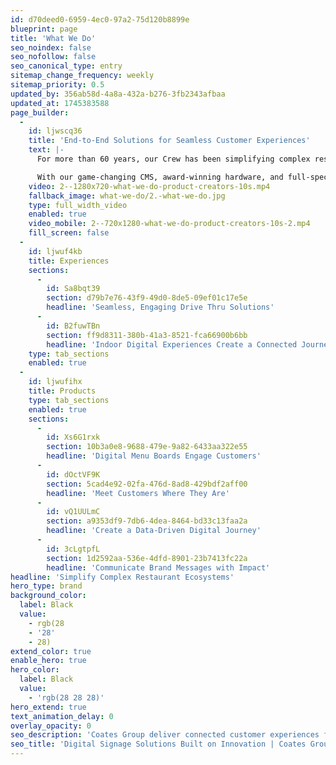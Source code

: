 ```yaml
---
id: d70deed0-6959-4ec0-97a2-75d120b8899e
blueprint: page
title: 'What We Do'
seo_noindex: false
seo_nofollow: false
seo_canonical_type: entry
sitemap_change_frequency: weekly
sitemap_priority: 0.5
updated_by: 356ab58d-4a8a-432a-b276-3fb2343afbaa
updated_at: 1745383588
page_builder:
  -
    id: ljwscq36
    title: 'End-to-End Solutions for Seamless Customer Experiences'
    text: |-
      For more than 60 years, our Crew has been simplifying complex restaurant operations to create connected restaurant ecosystems through our tailored solutions, technology and end-to-end services.  

      With our game-changing CMS, award-winning hardware, and full-spectrum services, we empower brands of all sizes to deliver dynamic, data-driven customer experiences at scale. And with end-to-end support, we make it easy, ensuring you're supported at every step.
    video: 2--1280x720-what-we-do-product-creators-10s.mp4
    fallback_image: what-we-do/2.-what-we-do.jpg
    type: full_width_video
    enabled: true
    video_mobile: 2--720x1280-what-we-do-product-creators-10s-2.mp4
    fill_screen: false
  -
    id: ljwuf4kb
    title: Experiences
    sections:
      -
        id: Sa8bqt39
        section: d79b7e76-43f9-49d0-8de5-09ef01c17e5e
        headline: 'Seamless, Engaging Drive Thru Solutions'
      -
        id: B2fuwTBn
        section: ff9d8311-380b-41a3-8521-fca66900b6bb
        headline: 'Indoor Digital Experiences Create a Connected Journey'
    type: tab_sections
    enabled: true
  -
    id: ljwufihx
    title: Products
    type: tab_sections
    enabled: true
    sections:
      -
        id: Xs6G1rxk
        section: 10b3a0e8-9688-479e-9a82-6433aa322e55
        headline: 'Digital Menu Boards Engage Customers'
      -
        id: dOctVF9K
        section: 5cad4e92-02fa-476d-8ad8-429bdf2aff00
        headline: 'Meet Customers Where They Are'
      -
        id: vQ1UULmC
        section: a9353df9-7db6-4dea-8464-bd33c13faa2a
        headline: 'Create a Data-Driven Digital Journey'
      -
        id: 3cLgtpfL
        section: 1d2592aa-536e-4dfd-8901-23b7413fc22a
        headline: 'Communicate Brand Messages with Impact'
headline: 'Simplify Complex Restaurant Ecosystems'
hero_type: brand
background_color:
  label: Black
  value:
    - rgb(28
    - '28'
    - 28)
extend_color: true
enable_hero: true
hero_color:
  label: Black
  value:
    - 'rgb(28 28 28)'
hero_extend: true
text_animation_delay: 0
overlay_opacity: 0
seo_description: 'Coates Group deliver connected customer experiences for drive thru and in restaurant experiences. Learn more.'
seo_title: 'Digital Signage Solutions Built on Innovation | Coates Group'
---
```

